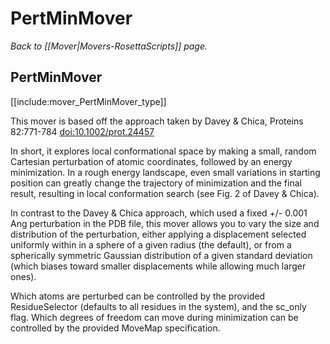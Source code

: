 # PertMinMover
*Back to [[Mover|Movers-RosettaScripts]] page.*
## PertMinMover

[[include:mover_PertMinMover_type]]

This mover is based off the approach taken by Davey & Chica, Proteins 82:771-784 [doi:10.1002/prot.24457](https://dx.doi.org/mover_PertMinMover_type)

In short, it explores local conformational space by making a small, random Cartesian perturbation of atomic coordinates, followed by an energy minimization. In a rough energy landscape, even small variations in starting position can greatly change the trajectory of minimization and the final result, resulting in local conformation search (see Fig. 2 of Davey & Chica).

In contrast to the Davey & Chica approach, which used a fixed +/- 0.001 Ang perturbation in the PDB file, this mover allows you to vary the size and distribution of the perturbation, either applying a displacement selected uniformly within in a sphere of a given radius (the default), or from a spherically symmetric Gaussian distribution of a given standard deviation (which biases toward smaller displacements while allowing much larger ones).

Which atoms are perturbed can be controlled by the provided ResidueSelector (defaults to all residues in the system), and the sc_only flag. Which degrees of freedom can move during minimization can be controlled by the provided MoveMap specification.
